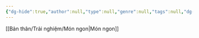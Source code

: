 ```yaml
---
{"dg-hide":true,"author":null,"type":null,"genre":null,"tags":null,"dg-publish":true,"title":"Trải nghiệm","permalink":"/ban-than/trai-nghiem/trai-nghiem/","hide":true,"dgPassFrontmatter":true}
---
```


[[Bản thân/Trải nghiệm/Món ngon\|Món ngon]]
